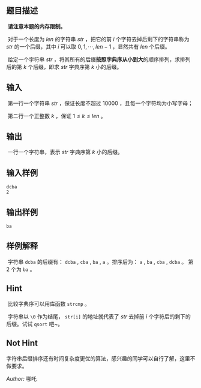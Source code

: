 ## 题目描述

​	**请注意本题的内存限制。**

​	对于一个长度为 $len$ 的字符串 $str$ ，把它的前 $i$ 个字符去掉后剩下的字符串称为 $str$ 的一个后缀，其中 $i$ 可以取 $0,1,\cdots,len-1$ ，显然共有 $len$ 个后缀。

​	给定一个字符串 $str$ ，将其所有的后缀**按照字典序从小到大**的顺序排列，求排列后的第 $k$ 个后缀，即求 $str$ 字典序第 $k$ 小的后缀。

## 输入

​	第一行一个字符串 $str$ ，保证长度不超过 $10000$ ，且每一个字符均为小写字母；

​	第二行一个正整数 $k$ ，保证 $1\le k\le len$ 。

## 输出

​	一行一个字符串，表示 $str$ 字典序第 $k$ 小的后缀。

## 输入样例

    dcba
    2

## 输出样例

    ba

## 样例解释

​	字符串 `dcba` 的后缀有： `dcba` , `cba` , `ba` , `a` 。排序后为： `a` , `ba` , `cba` , `dcba` 。 第 $2$ 个为 `ba` 。

## Hint

​	比较字典序可以用库函数 `strcmp` 。

​	字符串以 `\0` 作为结尾， `str[i]` 的地址就代表了 $str$ 去掉前 $i$ 个字符后的剩下的后缀。试试 `qsort` 吧~。

## Not Hint

​	字符串后缀排序还有时间复杂度更优的算法，感兴趣的同学可以自行了解，这里不做要求。

*Author:* 哪吒